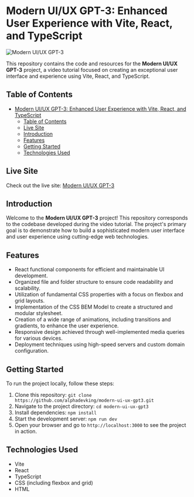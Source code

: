 # Modern UI/UX GPT-3: Enhanced User Experience with Vite, React, and TypeScript

![Modern UI/UX GPT-3](https://i.ibb.co/TR5LW9z/image.png)

This repository contains the code and resources for the **Modern UI/UX GPT-3** project, a video tutorial focused on creating an exceptional user interface and experience using Vite, React, and TypeScript.

## Table of Contents
- [Modern UI/UX GPT-3: Enhanced User Experience with Vite, React, and TypeScript](#modern-uiux-gpt-3-enhanced-user-experience-with-vite-react-and-typescript)
  - [Table of Contents](#table-of-contents)
  - [Live Site](#live-site)
  - [Introduction](#introduction)
  - [Features](#features)
  - [Getting Started](#getting-started)
  - [Technologies Used](#technologies-used)

## Live Site
Check out the live site: [Modern UI/UX GPT-3](https://gpt3-alpha.vercel.app/)

## Introduction
Welcome to the **Modern UI/UX GPT-3** project! This repository corresponds to the codebase developed during the video tutorial. The project's primary goal is to demonstrate how to build a sophisticated modern user interface and user experience using cutting-edge web technologies.

## Features
- React functional components for efficient and maintainable UI development.
- Organized file and folder structure to ensure code readability and scalability.
- Utilization of fundamental CSS properties with a focus on flexbox and grid layouts.
- Implementation of the CSS BEM Model to create a structured and modular stylesheet.
- Creation of a wide range of animations, including transitions and gradients, to enhance the user experience.
- Responsive design achieved through well-implemented media queries for various devices.
- Deployment techniques using high-speed servers and custom domain configuration.

## Getting Started
To run the project locally, follow these steps:

1. Clone this repository: `git clone https://github.com/alphadevking/modern-ui-ux-gpt3.git`
2. Navigate to the project directory: `cd modern-ui-ux-gpt3`
3. Install dependencies: `npm install`
4. Start the development server: `npm run dev`
5. Open your browser and go to `http://localhost:3000` to see the project in action.

## Technologies Used
- Vite
- React
- TypeScript
- CSS (including flexbox and grid)
- HTML
